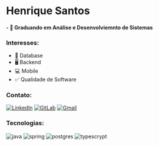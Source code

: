 # Henrique Santos 

#### - 📜 Graduando em Análise e Desenvolviemnto de Sistemas 

### Interesses:
- 💾 Database 
- 🖥️ Backend  
- 💻 Mobile   
- ✅ Qualidade de Software

### Contato:
[![LinkedIn](https://img.shields.io/badge/LinkedIn-0077B5?style=for-the-badge&logo=linkedin&logoColor=white)](https://www.linkedin.com/in/h-b-santos-1758351a3/) 
[![GitLab](https://img.shields.io/badge/GitLab-330F63?style=for-the-badge&logo=gitlab&logoColor=white)](https://gitlab.com/Mortten-Fracktion)
[![Gmail](https://img.shields.io/badge/Gmail-D14836?style=for-the-badge&logo=gmail&logoColor=white
)](mailto:rickalmeida720@gmail.com)

### Tecnologias:
<div style="display: inline_block" </br>
<img align= "center" alt= "java" src= "https://img.shields.io/badge/Java-ED8B00?style=for-the-badge&logo=java&logoColor=white" />
<img align= "center" alt= "spring" src= "https://img.shields.io/badge/Spring-6DB33F?style=for-the-badge&logo=spring&logoColor=white" />
<img align= "center" alt= "postgres" src= "https://img.shields.io/badge/PostgreSQL-316192?style=for-the-badge&logo=postgresql&logoColor=white" />
<img align= "center" alt= "typescrypt" src= "https://img.shields.io/badge/TypeScript-007ACC?style=for-the-badge&logo=typescript&logoColor=white" />
